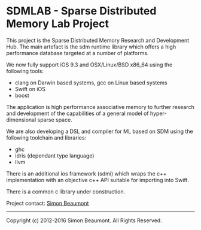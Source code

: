 SDMLAB - Sparse Distributed Memory Lab Project 
==============================================

This project is the Sparse Distributed Memory Research and Development
Hub.  The main artefact is the sdm runtime library which offers a high
performance database targeted at a number of platforms.

We now fully support iOS 9.3 and OSX/Linux/BSD x86_64 using the
following tools:

- clang on Darwin based systems, gcc on Linux based systems
- Swift on iOS
- boost

The application is high performance associative memory to further
research and development of the capabilities of a general model
of hyper-dimensional sparse space.

We are also developing a DSL and compiler for ML based on SDM using the following
toolchain and libraries:

- ghc
- idris (dependant type language)
- llvm

There is an additional ios framework (sdmi) which wraps the c++
implementation with an objective c++ API suitable for importing into
Swift. 

There is a common c library under construction.


Project contact: [Simon Beaumont](mailto:s@molemind.net) 
_______________________
Copyright (c) 2012-2016 Simon Beaumont. All Rights Reserved.


